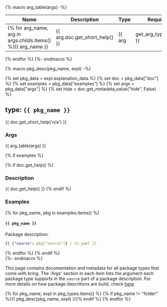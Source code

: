 {% macro arg_table(args) -%}

Name | Description | Type | Required | Default
-----|-------------|------|----------|--------
{% for arg_name, arg in args.childs.items() %}{{ arg_name }} | {{ arg.doc.get_short_help() }} | {{ arg | get_arg_type_string }} | {{ "yes" if arg.required else "no" }} | {{ "" if not arg.default else arg.default }}
{% endfor %}
{%- endmacro %}

{% macro pkg_desc(pkg_name, expl) -%}

{% set pkg_data = expl.explanation_data %}
{% set doc = pkg_data["doc"] %}
{% set examples = pkg_data["examples"] %}
{% set args = pkg_data["args"] %}
{% set hide = doc.get_metadata_value("hide", False) %}
## type: **``{{ pkg_name }}``**

{{ doc.get_short_help('n/a') }}

### Args

{{ arg_table(args) }}

{% if examples %}

{% if doc.get_help() %}
### Description

{{ doc.get_help() }}
{% endif %}

### Examples
{% for pkg_name, pkg in examples.items() %}

#### ``{{ pkg_name }}``

Package description:

```yaml
{{ {"source": pkg["source"]} | to_yaml }}
```
{% endfor %}
{% endif %}  
{%- endmacro %}

This page contains documentation and metadata for all package types that come with *bring*. The '*Args*' section in each item lists the argument each package type supports in the ``source`` part of a package description. For more details on how package descritions are build, check [here](/documentation/packages/package_description)

{% for pkg_name, expl in pkg_types.items() %}
{% if pkg_name != "folder" %}{{ pkg_desc(pkg_name, expl) }}{% endif %}
{% endfor %}
